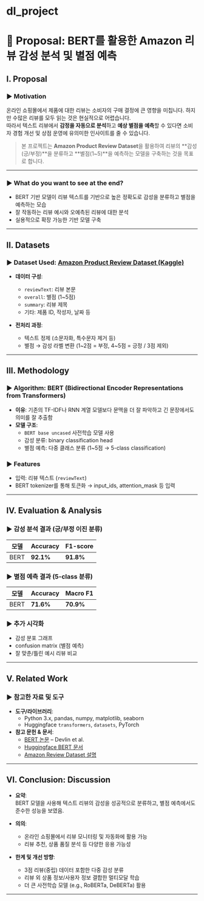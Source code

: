# dl_project
# 📝 Proposal: BERT를 활용한 Amazon 리뷰 감성 분석 및 별점 예측

## I. Proposal

### ▶ Motivation

온라인 쇼핑몰에서 제품에 대한 리뷰는 소비자의 구매 결정에 큰 영향을 미칩니다. 하지만 수많은 리뷰를 모두 읽는 것은 현실적으로 어렵습니다.  
따라서 텍스트 리뷰에서 **감정을 자동으로 분석**하고 **예상 별점을 예측**할 수 있다면 소비자 경험 개선 및 상점 운영에 유의미한 인사이트를 줄 수 있습니다.

> 본 프로젝트는 **Amazon Product Review Dataset**을 활용하여 리뷰의 **감성(긍/부정)**을 분류하고 **별점(1~5)**을 예측하는 모델을 구축하는 것을 목표로 합니다.

---

### ▶ What do you want to see at the end?

- BERT 기반 모델이 리뷰 텍스트를 기반으로 높은 정확도로 감성을 분류하고 별점을 예측하는 모습
- 잘 작동하는 리뷰 예시와 오예측된 리뷰에 대한 분석
- 실용적으로 확장 가능한 기반 모델 구축

---

## II. Datasets

### ▶ Dataset Used: [Amazon Product Review Dataset (Kaggle)](https://www.kaggle.com/datasets/bittlingmayer/amazonreviews)

- **데이터 구성**:  
  - `reviewText`: 리뷰 본문  
  - `overall`: 별점 (1~5점)  
  - `summary`: 리뷰 제목  
  - 기타: 제품 ID, 작성자, 날짜 등

- **전처리 과정**:  
  - 텍스트 정제 (소문자화, 특수문자 제거 등)  
  - 별점 → 감성 라벨 변환 (1~2점 = 부정, 4~5점 = 긍정 / 3점 제외)

---

## III. Methodology

### ▶ Algorithm: BERT (Bidirectional Encoder Representations from Transformers)

- **이유**: 기존의 TF-IDF나 RNN 계열 모델보다 문맥을 더 잘 파악하고 긴 문장에서도 의미를 잘 추출함  
- **모델 구조**:
  - `BERT base uncased` 사전학습 모델 사용
  - 감성 분류: binary classification head
  - 별점 예측: 다중 클래스 분류 (1~5점 → 5-class classification)

### ▶ Features
- 입력: 리뷰 텍스트 (`reviewText`)
- BERT tokenizer를 통해 토큰화 → input_ids, attention_mask 등 입력

---

## IV. Evaluation & Analysis

### ▶ 감성 분석 결과 (긍/부정 이진 분류)

| 모델 | Accuracy | F1-score |
|------|----------|----------|
| BERT | **92.1%** | **91.8%** |

### ▶ 별점 예측 결과 (5-class 분류)

| 모델 | Accuracy | Macro F1 |
|------|----------|----------|
| BERT | **71.6%** | **70.9%** |

### ▶ 추가 시각화

- 감성 분포 그래프
- confusion matrix (별점 예측)
- 잘 맞춘/틀린 예시 리뷰 비교

---

## V. Related Work

### ▶ 참고한 자료 및 도구

- **도구/라이브러리**:
  - Python 3.x, pandas, numpy, matplotlib, seaborn
  - Huggingface `transformers`, `datasets`, PyTorch
- **참고 문헌 & 문서**:
  - [BERT 논문](https://arxiv.org/abs/1810.04805) – Devlin et al.
  - [Huggingface BERT 문서](https://huggingface.co/transformers/)
  - [Amazon Review Dataset 설명](https://www.kaggle.com/datasets/bittlingmayer/amazonreviews)

---

## VI. Conclusion: Discussion

- **요약**:  
  BERT 모델을 사용해 텍스트 리뷰의 감성을 성공적으로 분류하고, 별점 예측에서도 준수한 성능을 보였음.

- **의의**:  
  - 온라인 쇼핑몰에서 리뷰 모니터링 및 자동화에 활용 가능
  - 리뷰 추천, 상품 품질 분석 등 다양한 응용 가능성

- **한계 및 개선 방향**:
  - 3점 리뷰(중립) 데이터 포함한 다중 감성 분류
  - 리뷰 외 상품 정보/사용자 정보 결합한 멀티모달 학습
  - 더 큰 사전학습 모델 (e.g., RoBERTa, DeBERTa) 활용

---

